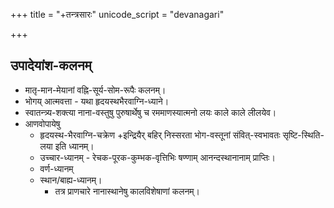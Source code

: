 +++
title = "+तन्त्रसारः"
unicode_script = "devanagari"

+++

## उपादेयांश-कलनम्
- मातृ-मान-मेयानां वह्नि-सूर्य-सोम-रूपैः कलनम्।
- भोगय् आत्मवत्ता - यथा हृदयस्थभैरवाग्नि-ध्याने। 
- स्वातन्त्र्य-शक्त्या नाना-वस्तुषु पुरुषार्थेषु च रममाणस्यात्मनो लयः काले काले लीलयेव।
- आणवोपायेषु
  - हृदयस्थ-भैरवाग्नि-चक्रेण +इन्द्रियैर् बहिर् निस्सरता भोग-वस्तूनां संवित्-स्वभावतः सृष्टि-स्थिति-लया इति ध्यानम्।
  - उच्चार-ध्यानम् - रेचक-पूरक-कुम्भक-वृत्तिभिः षण्णाम् आनन्दस्थानानाम् प्राप्तिः। 
  - वर्ण-ध्यानम्
  - स्थान/बाह्य-ध्यानम्।
    - तत्र प्राणचारे नानास्थानेषु कालविशेषाणां कलनम्। 

